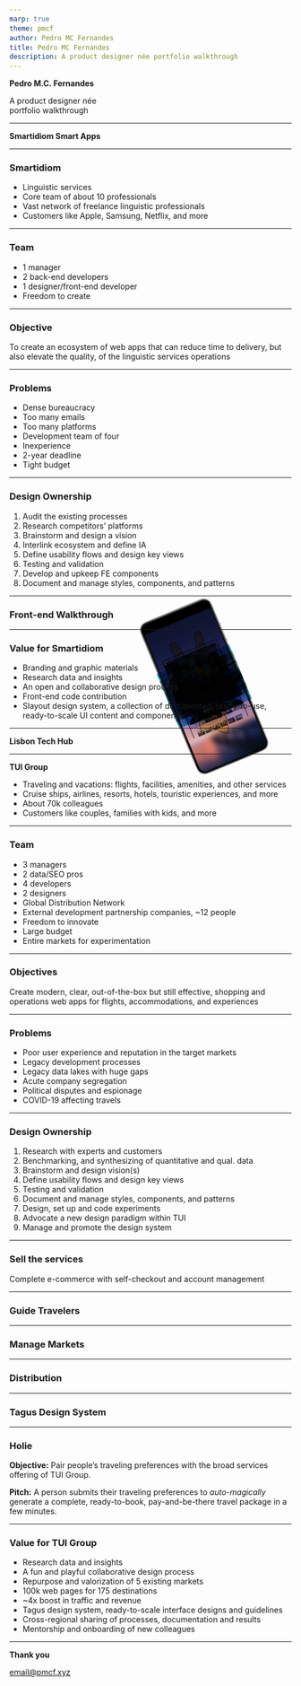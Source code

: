 ```yaml
---
marp: true
theme: pmcf
author: Pedro MC Fernandes
title: Pedro MC Fernandes
description: A product designer née portfolio walkthrough
---
```


# Pedro M.C. Fernandes

A product designer née<br> portfolio walkthrough

![](../img/portfolio/peace.svg)

<!--
_class: sep boost dark
_backgroundColor: var(--charcoal)
_color: var(--paper)
-->

<style scoped>
   img {
      position: absolute;
      top: 52%;
      left: 83.5%;
      width: 10em;
      height: auto;
      transform: translate(-50%, -50%) rotate(11deg);
      z-index: 1;
      background: none;
   }
   h1 {
      font-size: calc(var(--s8) * 1.125) !important;
      margin: 0;
   }
   section > :nth-last-child(2) {
      margin: 0;
   }
</style>

---

## Smartidiom Smart Apps

![bg](../img/portfolio/smartidiom.png)

<!--
_color: var(--paper)
_class: sep boost
-->

<style scoped>
   section {
      padding: 1em 8em 0;
   }
</style>

---

### Smartidiom

- Linguistic services
- Core team of about 10 professionals
- Vast network of freelance linguistic professionals
- Customers like Apple, Samsung, Netflix, and more

![bg](../img/portfolio/plus-n-go.png)

<!--
_class: v-spaced
-->

---

### Team

- 1 manager
- 2 back-end developers
- 1 designer/front-end developer
- Freedom to create

![bg right:56.25%](../img/portfolio/team.png)

<!--
_class: v-spaced
-->

---

### Objective

To create an ecosystem of web apps that can reduce time to delivery, but also elevate the quality, of the linguistic services operations

![bg right:60%](../img/portfolio/ecosystem.png)

<!--
_class: v-spaced
-->

---

<!-- Scoped style -->

### Problems

- Dense bureaucracy
- Too many emails
- Too many platforms
- Development team of four
- Inexperience
- 2-year deadline
- Tight budget

![bg](../img/portfolio/whiteboard.png)

<!--
_class: content-flush-top
-->

---

### Design Ownership

1. Audit the existing processes
2. Research competitors’ platforms
3. Brainstorm and design a vision
4. Interlink ecosystem and define IA
5. Define usability flows and design key views
6. Testing and validation
7. Develop and upkeep FE components
8. Document and manage styles, components, and patterns

![bg](../img/portfolio/task-diagram.png)

<!--
_class: v-spaced
-->

---

### Front-end Walkthrough

![bg](../img/portfolio/suppliers-dashboard.png)

<!--
_class: h-align
-->

---

### Value for Smartidiom

- Branding and graphic materials
- Research data and insights
- An open and collaborative design process
- Front-end code contribution
- Slayout design system, a collection of documented, ready-to-use, ready-to-scale UI content and components

![](../img/portfolio/satisfaction.svg)

<!--
_class: v-spaced dark
_backgroundColor: var(--charcoal)
-->

<style scoped>
   img {
      display: block;
      position: absolute;
      top: 2em;
      right: 2em;
      width: 14em;
      height: auto;
      background: none;
      transform: rotate(10deg);
   }
   section > :nth-last-child(2) {
      margin: 0;
   }
</style>

---

## Lisbon Tech Hub

![bg hue-rotate:20deg saturate:1.5](../img/portfolio/pool.jpg)

<!--
_class: sep boost dark
_backgroundColor: #6CC5EB
_color: #D40E14
-->

<style scoped>
   section {
      padding: 0 8em 0;
   }
</style>

---

## TUI Group

- Traveling and vacations: flights, facilities, amenities, and other services
- Cruise ships, airlines, resorts, hotels, touristic experiences, and more
- About 70k colleagues
- Customers like couples, families with kids, and more

![bg right:50%](../img/portfolio/destinations(2).png)

<!--
_class: v-spaced
-->

---

### Team

- 3 managers
- 2 data/SEO pros
- 4 developers
- 2 designers
- Global Distribution Network
- External development partnership companies, ~12 people
- Freedom to innovate
- Large budget
- Entire markets for experimentation

![bg right:50%](../img/portfolio/whiteboarding.png)

<!--
_class: v-spaced
-->

---

### Objectives

Create modern, clear, out-of-the-box but still effective, shopping and operations web apps for flights, accommodations, and experiences

![bg](../img/portfolio/travel-commerce.png)

---

### Problems

- Poor user experience and reputation in the target markets
- Legacy development processes
- Legacy data lakes with huge gaps
- Acute company segregation
- Political disputes and espionage
- COVID-19 affecting travels

![bg right:50%](../img/portfolio/diagrams.png)

<!--
_class: v-spaced
-->

---

### Design Ownership

1. Research with experts and customers
2. Benchmarking, and synthesizing of quantitative and qual. data
3. Brainstorm and design vision(s)
4. Define usability flows and design key views
5. Testing and validation
6. Document and manage styles, components, and patterns
7. Design, set up and code experiments
8. Advocate a new design paradigm within TUI
9. Manage and promote the design system

![bg](../img/portfolio/payments.png)

<!--
_class: v-spaced
-->

---

### Sell the services

Complete e-commerce with self-checkout and account management

![bg](../img/portfolio/ecommerce.png)

<!--
_class: h-align content-flush-top
-->

---

### Guide Travelers

![bg](../img/portfolio/pagebuilder.png)

---

### Manage Markets

![bg](../img/portfolio/management.png)

---

### Distribution

![bg](../img/portfolio/distribution.png)

---

### Tagus Design System

![bg](../img/portfolio/tagus.png)

---

### Holie

**Objective:** Pair people’s traveling preferences with the broad services offering of TUI Group.

**Pitch:** A person submits their traveling preferences to _auto-magically_ generate a complete, ready-to-book, pay-and-be-there travel package in a few minutes.

![](../img/portfolio/holie.gif)

<!-- ![](../img/portfolio/holie.gif) -->

<!--
_class: v-spaced
-->

<style scoped>
   img {
      position: absolute;
      display: block;
      top: 50%;
      right: 25%;
      width: auto;
      height: calc(100% - 6em);
      transform: translate(50%, -50%);
      mix-blend-mode: multiply;
   }
   section > * {
      width: 50%;
   }
   section > :nth-last-child(2) {
      margin: 0;
   }
</style>

---

### Value for TUI Group

- Research data and insights
- A fun and playful collaborative design process
- Repurpose and valorization of 5 existing markets
- 100k web pages for 175 destinations
- ~4x boost in traffic and revenue
- Tagus design system, ready-to-scale interface designs and guidelines 
- Cross-regional sharing of processes, documentation and results
- Mentorship and onboarding of new colleagues

![](../img/portfolio/satisfaction.svg)

<!--
_class: v-spaced dark
_backgroundColor: var(--charcoal)
-->

<style scoped>
   img {
      display: block;
      position: absolute;
      top: 2em;
      right: 2em;
      width: 14em;
      height: auto;
      background: none;
      transform: rotate(10deg);
   }
   section > :nth-last-child(2) {
      margin: 0;
   }
</style>

<!-- ---

## Percona

- Database-focused services and open-source software
- About 300 colleagues
- Users and customers from hobbyists and non-profit, to education, tech, government, and more

---

### Team

- 5 managers
- 2 designers
- Untapped design opportunities

---

### Objectives

Improve the overall user experience across all open-source software

---

### Problems

- Hazy direction and vision
- Multiple reports of poor user experience
- Profound design debt
- Near-zero product, research, design, and experimentation cultures
- Instability and uncertainty
- Lack of clear intention with design

---

### Process

1. Research with experts and customers
2. Design a vision
3. Create user flows and design key screens
4. Define and document processes
5. Advocate for a culture of problem-solving and innovation
6. Document design, styles, and components
7. Test and set up experiments
8. Own, promote, and upkeep design system

---

### Documentation

---

### PMM-->

--- 

![](../img/portfolio/improv.svg)

## Thank you

email@pmcf.xyz

<!--
_class: sep boost dark
_backgroundColor: var(--charcoal)
-->

<style scoped>
   img {
      position: absolute;
      top: 32%;
      left: 60%;
      width: 10em;
      height: auto;
      transform: translate(-50%, -50%) rotate(-22.5deg);
      z-index: -1;
      background: none;
   }
   h2 {
      font-size: calc(var(--s8) * 1.125) !important;
      margin: 0;
   } 
   section > :nth-last-child(2) {
      margin: 0;
   }
</style>